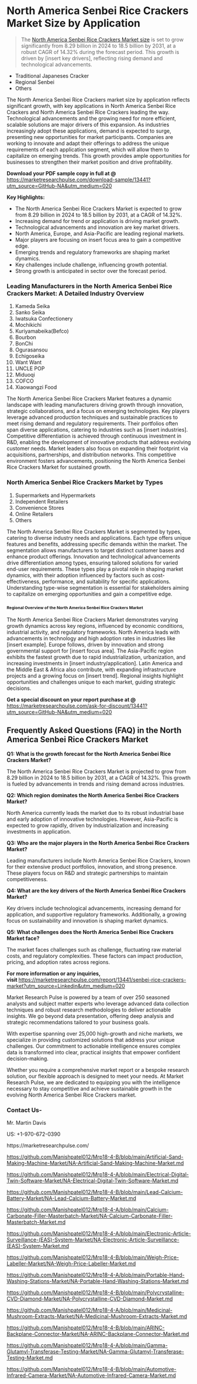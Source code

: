 <h1>North America Senbei Rice Crackers Market&nbsp;Size by Application</h1><blockquote><p>The <a href="https://marketresearchpulse.com/download-sample/13441?utm_source=GitHub-NA&amp;utm_medium=020">North America Senbei Rice Crackers Market size</a> is set to grow significantly from 8.29 billion in 2024 to 18.5 billion by 2031, at a robust CAGR of 14.32% during the forecast period. This growth is driven by [insert key drivers], reflecting rising demand and technological advancements.</p></blockquote><ul><li>Traditional Japaneses Cracker<li> Regional Senbei<li> Others</li></ul><p>The North America Senbei Rice Crackers market size by application reflects significant growth, with key applications in North America Senbei Rice Crackers and North America Senbei Rice Crackers leading the way. Technological advancements and the growing need for more efficient, scalable solutions are major drivers of this expansion. As industries increasingly adopt these applications, demand is expected to surge, presenting new opportunities for market participants. Companies are working to innovate and adapt their offerings to address the unique requirements of each application segment, which will allow them to capitalize on emerging trends. This growth provides ample opportunities for businesses to strengthen their market position and drive profitability.</p><p><strong>Download your PDF sample copy in full at @ </strong><a href="https://marketresearchpulse.com/download-sample/13441?utm_source=GitHub-NA&amp;utm_medium=020">https://marketresearchpulse.com/download-sample/13441?utm_source=GitHub-NA&amp;utm_medium=020</a></p><p><strong>Key Highlights: </strong></p><ul><li>The North America Senbei Rice Crackers Market is expected to grow from 8.29 billion in 2024 to 18.5 billion by 2031, at a CAGR of 14.32%.</li><li>Increasing demand for trend or application is driving market growth.</li><li>Technological advancements and innovation are key market drivers.</li><li>North America, Europe, and Asia-Pacific are leading regional markets.</li><li>Major players are focusing on insert focus area to gain a competitive edge.</li><li>Emerging trends and regulatory frameworks are shaping market dynamics.</li><li>Key challenges include challenge, influencing growth potential.</li><li>Strong growth is anticipated in sector over the forecast period.</li></ul><h3>Leading Manufacturers in the North America Senbei Rice Crackers Market: A Detailed Industry Overview</h3><ol><li>Kameda Seika</li><li>Sanko Seika</li><li>Iwatsuka Confectionery</li><li>Mochikichi</li><li>Kuriyamabeika(Befco)</li><li>Bourbon</li><li>BonChi</li><li>Ogurasansou</li><li>Echigoseika</li><li>Want Want</li><li>UNCLE POP</li><li>Miduoqi</li><li>COFCO</li><li>Xiaowangzi Food</li></ol><div class="flex max-w-full flex-col flex-grow"><div class="min-h-8 text-message flex w-full flex-col items-end gap-2 whitespace-normal break-words [.text-message+&amp;]:mt-5" dir="auto" data-message-author-role="assistant" data-message-id="fd8432e4-4910-450d-b182-61b7bfb0a01f" data-message-model-slug="gpt-4o"><div class="flex w-full flex-col gap-1 empty:hidden first:pt-[3px]"><div class="markdown prose w-full break-words dark:prose-invert light"><p>The North America Senbei Rice Crackers Market features a dynamic landscape with leading manufacturers driving growth through innovation, strategic collaborations, and a focus on emerging technologies. Key players leverage advanced production techniques and sustainable practices to meet rising demand and regulatory requirements. Their portfolios often span diverse applications, catering to industries such as [insert industries]. Competitive differentiation is achieved through continuous investment in R&amp;D, enabling the development of innovative products that address evolving customer needs. Market leaders also focus on expanding their footprint via acquisitions, partnerships, and distribution networks. This competitive environment fosters advancements, positioning the North America Senbei Rice Crackers Market for sustained growth.</p></div></div></div></div><h3>North America Senbei Rice Crackers Market by Types</h3><ol><li>Supermarkets and Hypermarkets<li> Independent Retailers<li> Convenience Stores<li> Online Retailers<li> Others</li></ol><div class="flex max-w-full flex-col flex-grow"><div class="min-h-8 text-message flex w-full flex-col items-end gap-2 whitespace-normal break-words [.text-message+&amp;]:mt-5" dir="auto" data-message-author-role="assistant" data-message-id="084470be-0bb7-4664-bddf-5156b4f41249" data-message-model-slug="gpt-4o-mini"><div class="flex w-full flex-col gap-1 empty:hidden first:pt-[3px]"><div class="markdown prose w-full break-words dark:prose-invert light"><p>The North America Senbei Rice Crackers Market is segmented by types, catering to diverse industry needs and applications. Each type offers unique features and benefits, addressing specific demands within the market. The segmentation allows manufacturers to target distinct customer bases and enhance product offerings. Innovation and technological advancements drive differentiation among types, ensuring tailored solutions for varied end-user requirements. These types play a pivotal role in shaping market dynamics, with their adoption influenced by factors such as cost-effectiveness, performance, and suitability for specific applications. Understanding type-wise segmentation is essential for stakeholders aiming to capitalize on emerging opportunities and gain a competitive edge.</p></div></div></div></div><h3><span style="font-size: 11px;">Regional Overview of the North America Senbei Rice Crackers Market</span></h3><div class="flex max-w-full flex-col flex-grow"><div class="min-h-8 text-message flex w-full flex-col items-end gap-2 whitespace-normal break-words [.text-message+&amp;]:mt-5" dir="auto" data-message-author-role="assistant" data-message-id="e9038762-ce64-4e30-91c9-9bd413514231" data-message-model-slug="gpt-4o-mini"><div class="flex w-full flex-col gap-1 empty:hidden first:pt-[3px]"><div class="markdown prose w-full break-words dark:prose-invert light"><p>The North America Senbei Rice Crackers Market demonstrates varying growth dynamics across key regions, influenced by economic conditions, industrial activity, and regulatory frameworks. North America leads with advancements in technology and high adoption rates in industries like [insert example]. Europe follows, driven by innovation and strong governmental support for [insert focus area]. The Asia-Pacific region exhibits the fastest growth due to rapid industrialization, urbanization, and increasing investments in [insert industry/application]. Latin America and the Middle East &amp; Africa also contribute, with expanding infrastructure projects and a growing focus on [insert trend]. Regional insights highlight opportunities and challenges unique to each market, guiding strategic decisions.</p></div></div></div></div><p><strong>Get a special discount on your report purchase at @ </strong><a href="https://marketresearchpulse.com/ask-for-discount/13441?utm_source=GitHub-NA&amp;utm_medium=020">https://marketresearchpulse.com/ask-for-discount/13441?utm_source=GitHub-NA&amp;utm_medium=020</a></p><h2>Frequently Asked Questions (FAQ) in the North America Senbei Rice Crackers Market</h2><p><strong>Q1: What is the growth forecast for the North America Senbei Rice Crackers Market?</strong></p><p>The North America Senbei Rice Crackers Market is projected to grow from 8.29 billion in 2024 to 18.5 billion by 2031, at a CAGR of 14.32%. This growth is fueled by advancements in trends and rising demand across industries.</p><p><strong>Q2: Which region dominates the North America Senbei Rice Crackers Market?</strong></p><p>North America currently leads the market due to its robust industrial base and early adoption of innovative technologies. However, Asia-Pacific is expected to grow rapidly, driven by industrialization and increasing investments in application.</p><p><strong>Q3: Who are the major players in the North America Senbei Rice Crackers Market?</strong></p><p>Leading manufacturers include North America Senbei Rice Crackers, known for their extensive product portfolios, innovation, and strong presence. These players focus on R&amp;D and strategic partnerships to maintain competitiveness.</p><p><strong>Q4: What are the key drivers of the North America Senbei Rice Crackers Market?</strong></p><p>Key drivers include technological advancements, increasing demand for application, and supportive regulatory frameworks. Additionally, a growing focus on sustainability and innovation is shaping market dynamics.</p><p><strong>Q5: What challenges does the North America Senbei Rice Crackers Market face?</strong></p><p>The market faces challenges such as challenge, fluctuating raw material costs, and regulatory complexities. These factors can impact production, pricing, and adoption rates across regions.</p><p><strong>For more information or any inquiries, visit&nbsp;</strong><a href="https://marketresearchpulse.com/report/13441/senbei-rice-crackers-market?utm_source=Linkedin&utm_medium=020">https://marketresearchpulse.com/report/13441/senbei-rice-crackers-market?utm_source=Linkedin&utm_medium=020</a></p><p>Market Research Pulse is powered by a team of over 250 seasoned analysts and subject matter experts who leverage advanced data collection techniques and robust research methodologies to deliver actionable insights. We go beyond data presentation, offering deep analysis and strategic recommendations tailored to your business goals.</p><p>With expertise spanning over 25,000 high-growth and niche markets, we specialize in providing customized solutions that address your unique challenges. Our commitment to actionable intelligence ensures complex data is transformed into clear, practical insights that empower confident decision-making.</p><p>Whether you require a comprehensive market report or a bespoke research solution, our flexible approach is designed to meet your needs. At Market Research Pulse, we are dedicated to equipping you with the intelligence necessary to stay competitive and achieve sustainable growth in the evolving North America Senbei Rice Crackers market.</p><h3><strong>Contact Us-</strong></h3><p>Mr. Martin Davis</p><p>US: +1-970-672-0390</p><p>https://marketresearchpulse.com/</p><p><a href="https://github.com/Manishpatel012/Mrp18-4-B/blob/main/Artificial-Sand-Making-Machine-Market/NA-Artificial-Sand-Making-Machine-Market.md">https://github.com/Manishpatel012/Mrp18-4-B/blob/main/Artificial-Sand-Making-Machine-Market/NA-Artificial-Sand-Making-Machine-Market.md</a></p><p><a href="https://github.com/Manishpatel012/Mrp18-4-A/blob/main/Electrical-Digital-Twin-Software-Market/NA-Electrical-Digital-Twin-Software-Market.md">https://github.com/Manishpatel012/Mrp18-4-A/blob/main/Electrical-Digital-Twin-Software-Market/NA-Electrical-Digital-Twin-Software-Market.md</a></p><p><a href="https://github.com/Manishpatel012/Mrp18-4-B/blob/main/Lead-Calcium-Battery-Market/NA-Lead-Calcium-Battery-Market.md">https://github.com/Manishpatel012/Mrp18-4-B/blob/main/Lead-Calcium-Battery-Market/NA-Lead-Calcium-Battery-Market.md</a></p><p><a href="https://github.com/Manishpatel012/Mrp18-4-A/blob/main/Calcium-Carbonate-Filler-Masterbatch-Market/NA-Calcium-Carbonate-Filler-Masterbatch-Market.md">https://github.com/Manishpatel012/Mrp18-4-A/blob/main/Calcium-Carbonate-Filler-Masterbatch-Market/NA-Calcium-Carbonate-Filler-Masterbatch-Market.md</a></p><p><a href="https://github.com/Manishpatel012/Mrp18-4-A/blob/main/Electronic-Article-Surveillance-(EAS)-System-Market/NA-Electronic-Article-Surveillance-(EAS)-System-Market.md">https://github.com/Manishpatel012/Mrp18-4-A/blob/main/Electronic-Article-Surveillance-(EAS)-System-Market/NA-Electronic-Article-Surveillance-(EAS)-System-Market.md</a></p><p><a href="https://github.com/Manishpatel012/Mrp18-4-B/blob/main/Weigh-Price-Labeller-Market/NA-Weigh-Price-Labeller-Market.md">https://github.com/Manishpatel012/Mrp18-4-B/blob/main/Weigh-Price-Labeller-Market/NA-Weigh-Price-Labeller-Market.md</a></p><p><a href="https://github.com/Manishpatel012/Mrp18-4-A/blob/main/Portable-Hand-Washing-Stations-Market/NA-Portable-Hand-Washing-Stations-Market.md">https://github.com/Manishpatel012/Mrp18-4-A/blob/main/Portable-Hand-Washing-Stations-Market/NA-Portable-Hand-Washing-Stations-Market.md</a></p><p><a href="https://github.com/Manishpatel012/Mrp18-4-B/blob/main/Polycrystalline-CVD-Diamond-Market/NA-Polycrystalline-CVD-Diamond-Market.md">https://github.com/Manishpatel012/Mrp18-4-B/blob/main/Polycrystalline-CVD-Diamond-Market/NA-Polycrystalline-CVD-Diamond-Market.md</a></p><p><a href="https://github.com/Manishpatel012/Mrp18-4-A/blob/main/Medicinal-Mushroom-Extracts-Market/NA-Medicinal-Mushroom-Extracts-Market.md">https://github.com/Manishpatel012/Mrp18-4-A/blob/main/Medicinal-Mushroom-Extracts-Market/NA-Medicinal-Mushroom-Extracts-Market.md</a></p><p><a href="https://github.com/Manishpatel012/Mrp18-4-B/blob/main/ARINC-Backplane-Connector-Market/NA-ARINC-Backplane-Connector-Market.md">https://github.com/Manishpatel012/Mrp18-4-B/blob/main/ARINC-Backplane-Connector-Market/NA-ARINC-Backplane-Connector-Market.md</a></p><p><a href="https://github.com/Manishpatel012/Mrp18-4-A/blob/main/Gamma-Glutamyl-Transferase-Testing-Market/NA-Gamma-Glutamyl-Transferase-Testing-Market.md">https://github.com/Manishpatel012/Mrp18-4-A/blob/main/Gamma-Glutamyl-Transferase-Testing-Market/NA-Gamma-Glutamyl-Transferase-Testing-Market.md</a></p><p><a href="https://github.com/Manishpatel012/Mrp18-4-B/blob/main/Automotive-Infrared-Camera-Market/NA-Automotive-Infrared-Camera-Market.md">https://github.com/Manishpatel012/Mrp18-4-B/blob/main/Automotive-Infrared-Camera-Market/NA-Automotive-Infrared-Camera-Market.md</a></p>
